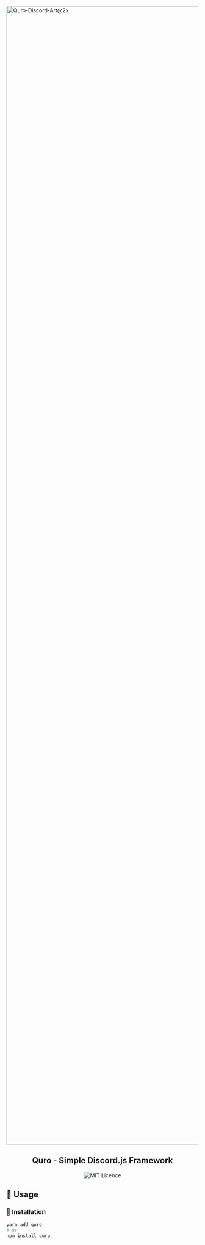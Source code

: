 <img width="2986" alt="Quro-Discord-Art@2x" src="https://user-images.githubusercontent.com/24543982/74408433-bdc37700-4e77-11ea-9ac0-ea943d3ba92f.png">

<h2 align="center">Quro - Simple Discord.js Framework</h2>
<div align="center">
<img src="http://img.shields.io/badge/license-MIT-blue.svg?style=flat)" alt="MIT Licence"/>
</div>

## 💬 Usage

### 🔧 Installation

```bash
yarn add quro
# or
npm install quro
```
